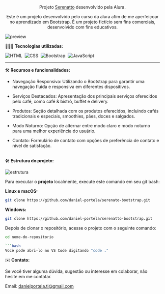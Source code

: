 <div align="center">

Projeto <a href="https://serenattobootstrap.netlify.app/">Serenatto</a> desenvolvido pela Alura.
<p>Este é um projeto desenvolvido pelo curso da alura afim de me aperfeiçoar no aprendizado em Bootstrap. É um projeto fictício sem fins comerciais, desenvolvido com fins educativos.</p>
</div>

![preview](https://github.com/daniel-portela/serenatto-bootstrap/assets/110783805/f4b2b690-5478-427e-9259-7edc1d7143c2)

👨🏼‍💻 <b>Tecnologias utilizadas:</b>

![HTML](https://img.shields.io/badge/-HTML-0D1117?style=for-the-badge&logo=html5&labelColor=0D1117)&nbsp;
![CSS](https://img.shields.io/badge/-CSS-0D1117?style=for-the-badge&logo=CSS3&logoColor=blue&labelColor=0D1117)&nbsp;
![Bootstrap](https://img.shields.io/badge/-bootstrap-0D1117?style=for-the-badge&logo=bootstrap&logoColor=8A2BE2&labelColor=0D1117)&nbsp;
![JavaScript](https://img.shields.io/badge/-javascript-0D1117?style=for-the-badge&logo=javascript&logoColor=yellow&labelColor=0D1117)&nbsp;<hr>

🛠️ <b>Recursos e funcionalidades:</b>

- Navegação Responsiva: Utilizando o Bootstrap para garantir uma navegação fluida e responsiva em diferentes dispositivos.

- Serviços Destacados: Apresentação dos principais serviços oferecidos pelo café, como café & bistrô, buffet e delivery.

- Produtos: Seção detalhada com os produtos oferecidos, incluindo cafés tradicionais e especiais, smoothies, pães, doces e salgados.

- Modo Noturno: Opção de alternar entre modo claro e modo noturno para uma melhor experiência do usuário.

- Contato: Formulário de contato com opções de preferência de contato e nível de satisfação.</br></br>

🛠️ <b>Estrutura do projeto:</b>

![estrutura](https://github.com/daniel-portela/serenatto-bootstrap/assets/110783805/ad2cf684-25e5-4ed7-bfa3-4608a43d1431)

Para executar o <b>projeto</b> localmente, execute este comando em seu git bash:

<b>Linux e macOS:</b>

```bash
git clone https://github.com/daniel-portela/serenato-bootstrap.git
```

<b>Windows:</b>

```bash
git clone https://github.com/daniel-portela/serenatto-bootstrap.git
```
Depois de clonar o repositório, acesse o projeto com o seguinte comando:

```bash
cd nome-do-repositorio

```bash
Você pode abri-lo no VS Code digitando "code ."
```

✉️ <b>Contato:</b>

Se você tiver alguma dúvida, sugestão ou interesse em colaborar, não hesite em me contatar.

Email: <a href="mailto:danielportela.ti@gmail.com">danielportela.ti@gmail.com</a> 

